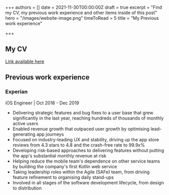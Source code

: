 +++
authors = []
date = 2021-11-30T00:00:00Z
draft = true
excerpt = "Find my CV, my previous work experience and other items inside of this post"
hero = "/images/website-image.png"
timeToRead = 5
title = "My Previous work experience"

+++
## My CV

[Link available here](https://www.notion.so/Sebastian-Ghetu-edab47d33a364029a46aebcb3fc4cca6 "My CV")

## Previous work experience

### Experian

iOS Engineer | Oct 2018 - Dec 2019

* Delivering strategic features and bug fixes to a user base that grew significantly in the last year, reaching hundreds of thousands of monthly active users
* Enabled revenue growth that outpaced user growth by optimising lead-generating app journeys
* Focused on industry-leading UX and stability, driving up the app store reviews from 4.3 stars to 4.8 and the crash-free rate to 99.9x%
* Developing risk-based approaches to delivering features without putting the app's substantial monthly revenue at risk
* Helping reduce the mobile team's dependence on other service teams by building the company's first Kotlin web service
* Taking leadership roles within the Agile (SAFe) team, from driving feature refinement to organising daily stand-ups
* Involved in all stages of the software development lifecycle, from design to distribution